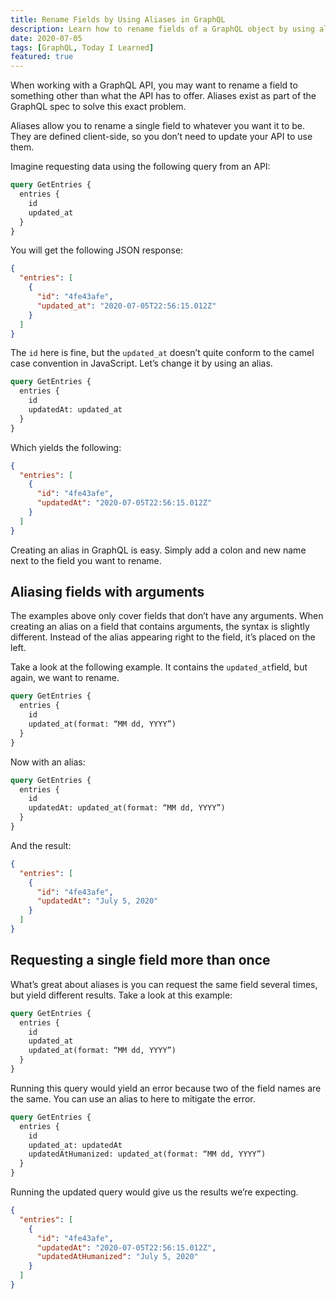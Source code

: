 ```yaml
---
title: Rename Fields by Using Aliases in GraphQL
description: Learn how to rename fields of a GraphQL object by using aliases.
date: 2020-07-05
tags: [GraphQL, Today I Learned]
featured: true
---
```


When working with a GraphQL API, you may want to rename a field to something
other than what the API has to offer. Aliases exist as part of the GraphQL spec
to solve this exact problem.

Aliases allow you to rename a single field to whatever you want it to be. They
are defined client-side, so you don’t need to update your API to use them.

<!--more-->

Imagine requesting data using the following query from an API:

```graphql
query GetEntries {
  entries {
    id
    updated_at
  }
}
```

You will get the following JSON response:

```json
{
  "entries": [
    {
      "id": "4fe43afe",
      "updated_at": "2020-07-05T22:56:15.012Z"
    }
  ]
}
```

The `id` here is fine, but the `updated_at` doesn’t quite conform to the camel
case convention in JavaScript. Let’s change it by using an alias.

```graphql
query GetEntries {
  entries {
    id
    updatedAt: updated_at
  }
}
```

Which yields the following:

```json
{
  "entries": [
    {
      "id": "4fe43afe",
      "updatedAt": "2020-07-05T22:56:15.012Z"
    }
  ]
}
```

Creating an alias in GraphQL is easy. Simply add a colon and new name next to
the field you want to rename.

## Aliasing fields with arguments

The examples above only cover fields that don’t have any arguments. When
creating an alias on a field that contains arguments, the syntax is slightly
different. Instead of the alias appearing right to the field, it’s placed on the
left.

Take a look at the following example. It contains the `updated_at`field, but
again, we want to rename.

```graphql
query GetEntries {
  entries {
    id
    updated_at(format: “MM dd, YYYY”)
  }
}
```

Now with an alias:

```graphql
query GetEntries {
  entries {
    id
    updatedAt: updated_at(format: “MM dd, YYYY”)
  }
}
```

And the result:

```json
{
  "entries": [
    {
      "id": "4fe43afe",
      "updatedAt": "July 5, 2020"
    }
  ]
}
```

## Requesting a single field more than once

What’s great about aliases is you can request the same field several times, but
yield different results. Take a look at this example:

```graphql
query GetEntries {
  entries {
    id
    updated_at
    updated_at(format: “MM dd, YYYY”)
  }
}
```

Running this query would yield an error because two of the field names are the
same. You can use an alias to here to mitigate the error.

```graphql
query GetEntries {
  entries {
    id
    updated_at: updatedAt
    updatedAtHumanized: updated_at(format: “MM dd, YYYY”)
  }
}
```

Running the updated query would give us the results we’re expecting.

```json
{
  "entries": [
    {
      "id": "4fe43afe",
      "updatedAt": "2020-07-05T22:56:15.012Z",
      "updatedAtHumanized": "July 5, 2020"
    }
  ]
}
```
